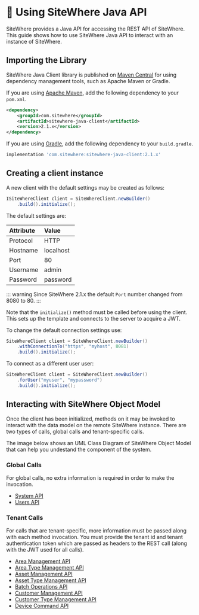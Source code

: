 # :book: Using SiteWhere Java API

<Seo/>

SiteWhere provides a Java API for accessing the REST API of SiteWhere. This guide shows how to use
SiteWhere Java API to interact with an instance of SiteWhere.

## Importing the Library

SiteWhere Java Client library is published on [Maven Central](https://search.maven.org/search?q=a:sitewhere-java-client)
for using dependency management tools, such as Apache Maven or Gradle.

If you are using [Apache Maven](https://maven.apache.org/), add the following dependency to your `pom.xml`.

```xml
<dependency>
    <groupId>com.sitewhere</groupId>
    <artifactId>sitewhere-java-client</artifactId>
    <version>2.1.x</version>
</dependency>
```

If you are using [Gradle](https://gradle.org/), add the following dependency to your `build.gradle`.

```groovy
implementation 'com.sitewhere:sitewhere-java-client:2.1.x'
```

## Creating a client instance

A new client with the default settings may be created as follows:

```java
ISiteWhereClient client = SiteWhereClient.newBuilder()
    .build().initialize();
```

The default settings are:

| Attribute   | Value        |
|:------------|:-------------|
| Protocol    | HTTP         |
| Hostname    | localhost    |
| Port        | 80           |
| Username    | admin        |
| Password    | password     |

::: warning
Since SiteWhere 2.1.x the default `Port` number changed from 8080 to 80.
:::

Note that the `initialize()` method must be called before using the client. This sets
up the template and connects to the server to acquire a JWT.

To change the default connection settings use:

```java
SiteWhereClient client = SiteWhereClient.newBuilder()
    .withConnectionTo("https", "myhost", 8081)
    .build().initialize();
```

To connect as a different user user:

```java
SiteWhereClient client = SiteWhereClient.newBuilder()
    .forUser("myuser", "mypassword")
    .build().initialize();
```

## Interacting with SiteWhere Object Model

Once the client has been initialized, methods on it may be invoked to interact with the data
model on the remote SiteWhere instance. There are two types of calls, global calls and
tenant-specific calls.

The image below shows an UML Class Diagram of SiteWhere Object Model that can help you undestand
the component of the system.

<InlineImage src="/images/guide/api/object-model.png" caption="SiteWhere Object Model UML Class Diagram"/>

### Global Calls

For global calls, no extra information is required in order to make the invocation.

- [System API](./system/)
- [Users API](./users/)

### Tenant Calls

For calls that are tenant-specific, more information must be passed along with each method invocation.
You must provide the tenant id and tenant authentication token which are passed as headers to the REST
call (along with the JWT used for all calls).

- [Area Management API](./area-api/)
- [Area Type Management API](./area-type-api/)
- [Asset Management API](./asset-api/)
- [Asset Type Management API](./asset-type-api/)
- [Batch Operations API](./batch-operations-api/)
- [Customer Management API](./customer-api/)
- [Customer Type Management API](./customer-type-api/)
- [Device Command API](./device-command-api/)
